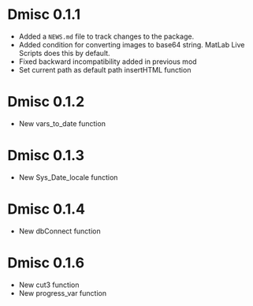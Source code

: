 # Dmisc 0.1.1

* Added a `NEWS.md` file to track changes to the package.
* Added condition for converting images to base64 string. MatLab Live Scripts does this by default.
* Fixed backward incompatibility added in previous mod
* Set current path as default path insertHTML function

# Dmisc 0.1.2

* New vars_to_date function

# Dmisc 0.1.3

* New Sys_Date_locale function

# Dmisc 0.1.4

* New dbConnect function

# Dmisc 0.1.6

* New cut3 function
* New progress_var function
